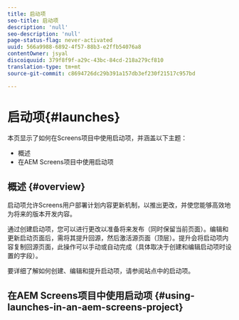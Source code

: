 ```yaml
---
title: 启动项
seo-title: 启动项
description: 'null'
seo-description: 'null'
page-status-flag: never-activated
uuid: 566a9988-6892-4f57-88b3-e2ffb54076a8
contentOwner: jsyal
discoiquuid: 379f8f9f-a29c-43bc-84cd-218a279cf810
translation-type: tm+mt
source-git-commit: c8694726dc29b391a157db3ef230f21517c957bd

---
```



# 启动项{#launches}

本页显示了如何在Screens项目中使用启动项，并涵盖以下主题：

* 概述
* 在AEM Screens项目中使用启动项

## 概述 {#overview}

启动项允许Screens用户部署计划内容更新机制，以推出更改，并使您能够高效地为将来的版本开发内容。

通过创建启动项，您可以进行更改以准备将来发布（同时保留当前页面）。编辑和更新启动页面后，需将其提升回源，然后激活源页面（顶层）。提升会将启动项内容复制回源页面，此操作可以手动或自动完成（具体取决于创建和编辑启动项时设置的字段）。

要详细了解如何创建、编辑和提升启动项，请参阅站点中的启动项。

## 在AEM Screens项目中使用启动项 {#using-launches-in-an-aem-screens-project}

